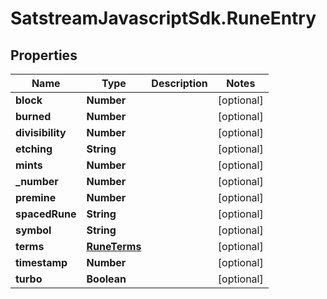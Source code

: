 # SatstreamJavascriptSdk.RuneEntry

## Properties
Name | Type | Description | Notes
------------ | ------------- | ------------- | -------------
**block** | **Number** |  | [optional] 
**burned** | **Number** |  | [optional] 
**divisibility** | **Number** |  | [optional] 
**etching** | **String** |  | [optional] 
**mints** | **Number** |  | [optional] 
**_number** | **Number** |  | [optional] 
**premine** | **Number** |  | [optional] 
**spacedRune** | **String** |  | [optional] 
**symbol** | **String** |  | [optional] 
**terms** | [**RuneTerms**](RuneTerms.md) |  | [optional] 
**timestamp** | **Number** |  | [optional] 
**turbo** | **Boolean** |  | [optional] 
